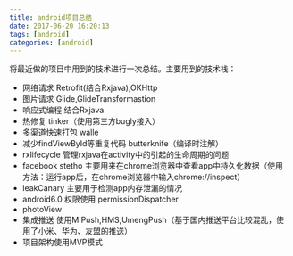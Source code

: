 ```yaml
---
title: android项目总结
date: 2017-06-20 16:20:13
tags: [android]
categories: [android]
---
```


将最近做的项目中用到的技术进行一次总结。主要用到的技术栈：
- 网络请求 Retrofit(结合Rxjava),OKHttp
- 图片请求 Glide,GlideTransformastion
- 响应式编程 结合Rxjava
- 热修复 tinker（使用第三方bugly接入）
- 多渠道快速打包 walle
- 减少findViewById等重复代码 butterknife（编译时注解）
- rxlifecycle 管理rxjava在activity中的引起的生命周期的问题
- facebook stetho 主要用来在chrome浏览器中查看app中持久化数据（使用方法：运行app后，在chrome浏览器中输入chrome://inspect）
- leakCanary 主要用于检测app内存泄漏的情况
- android6.0 权限使用 permissionDispatcher
- photoView
- 集成推送 使用MIPush,HMS,UmengPush（基于国内推送平台比较混乱，使用了小米、华为、友盟的推送）
- 项目架构使用MVP模式

<!-- more -->
